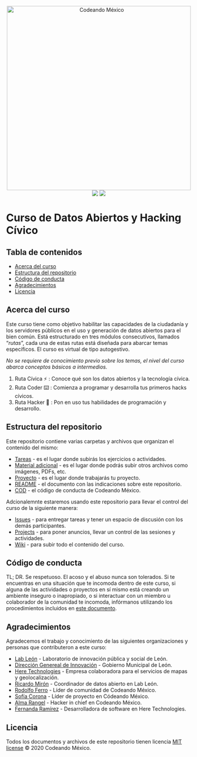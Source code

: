 <p align="center">
<img src="http://codeandomexico.org/resources/img/codeandomexico.png" width="500" alt="Codeando México"><br>
<a href="http://www.codeandomexico.org/" target="_blank"><img src="https://img.shields.io/badge/website-CodeandoMexico-00D88E.svg"></a>
<a href="http://slack.codeandomexico.org/" target="_blank"><img src="https://img.shields.io/badge/slack-CodeandoMexico-EC0E4F.svg"></a>
</p>
<!-- __ -->

# Curso de Datos Abiertos y Hacking Cívico

## Tabla de contenidos

- [Acerca del curso](#acerca-del-curso)
- [Estructura del repositorio](#estructura-del-repositorio)
- [Código de conducta](#codigo-de-conducta)
- [Agradecimientos](#agradecimientos)
- [Licencia](#licencia)

## Acerca del curso

Este curso tiene como objetivo habilitar las capacidades de la ciudadanía y los servidores públicos en el uso y generación de datos abiertos para el bien común. Está estructurado en tres módulos consecutivos, llamados “_rutas_”, cada una de estas rutas está diseñada para abarcar temas específicos. El curso es virtual de tipo autogestivo.

_No se requiere de conocimiento previo sobre los temas, el nivel del curso abarca conceptos básicos a intermedios._

1. Ruta Cívica ⚡️ : Conoce qué son los datos abiertos y la tecnología cívica.
2. Ruta Coder ⌨️ : Comienza a programar y desarrolla tus primeros hacks cívicos. 
4. Ruta Hacker 👾 : Pon en uso tus habilidades de programación y desarrollo. 

## Estructura del repositorio
Este repositorio contiene varias carpetas y archivos que organizan el contenido del mismo:

- [Tareas]() - es el lugar donde subirás los ejercicios o actividades.
- [Material adicional]() - es el lugar donde podrás subir otros archivos como imágenes, PDFs, etc.
- [Proyecto]() - es el lugar donde trabajarás tu proyecto.
- [README]() - el documento con las indicaciones sobre este repositorio.
- [COD]() - el código de conducta de Codeando México.

Adcionalemnte estaremos usando este repositorio para llevar el control del curso de la siguiente manera:

- [Issues](https://github.com/CodeandoMexico/hacking-civico/issues) - para entregar tareas y tener un espacio de discusión con los demás participantes.
- [Projects](https://github.com/CodeandoMexico/hacking-civico/projects) - para poner anuncios, llevar un control de las sesiones y actividades.
- [Wiki](https://github.com/CodeandoMexico/hacking-civico/wiki) - para subir todo el contenido del curso.

## Código de conducta
TL; DR. Se respetuoso. El acoso y el abuso nunca son tolerados. Si te encuentras en una situación que te incomoda dentro de este curso, si alguna de las actividades o proyectos en sí mismo está creando un ambiente inseguro o inapropiado, o si interactuar con un miembro u colaborador de la comunidad te incomoda, infórmanos utilizando los procedimientos incluidos en [este documento](https://github.com/CodeandoMexico/comunidad/blob/master/CODIGO-DE-CONDUCTA.md).

## Agradecimientos
Agradecemos el trabajo y conocimiento de las siguientes organizaciones y personas que contributeron a este curso:

- [Lab León](https://www.facebook.com/lab.leon.DGI) - Laboratorio de innovación pública y social de León.
- [Dirección Genereal de Innovación](https://www.facebook.com/DireccionGeneraldeInnovacionLeon) - Gobierno Municipal de León.
- [Here Technologies](here.com) - Empresa colaboradora para el servicios de mapas y geolocalización.
- [Ricardo Mirón](https://github.com/ricardomiron) - Coordinador de datos abierto en Lab León.
- [Rodolfo Ferro](https://github.com/RodolfoFerro) - Líder de comunidad de Codeando México.
- [Sofía Corona]() - Líder de proyecto en Códeando México.
- [Alma Rangel](https://github.com/almarngl) - Hacker in chief en Codeando México.
- [Fernanda Ramírez]() - Desarrolladora de software en Here Technologies.

## Licencia
Todos los documentos y archivos de este repositorio tienen licencia [MIT license](LICENSE) © 2020 Codeando México.
